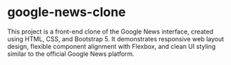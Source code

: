 # google-news-clone
This project is a front-end clone of the Google News interface, created using HTML, CSS, and Bootstrap 5. It demonstrates responsive web layout design, flexible component alignment with Flexbox, and clean UI styling similar to the official Google News platform.
